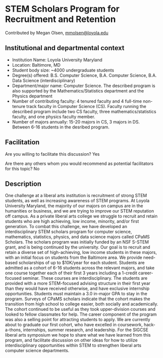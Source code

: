 # STEM Scholars Program for Recruitment and Retention
Contributed by Megan Olsen, mmolsen@loyola.edu

## Institutional and departmental context
- Institution Name: Loyola University Maryland
- Location: Baltimore, MD
- Student body size: ~4000 undergraduate students
- Degree(s) offered: B.S. Computer Science, B.A. Computer Science, B.A. Data Science (interdisciplinary)
- Department/major name: Computer Science. The described program is also supported by the Mathematics/Statistics department and the Physics department
- Number of contributing faculty: 4 tenured faculty and 4 full-time non-tenure track faculty in Computer Science (CS). Faculty running the described program include two CS faculty, three mathematics/statistics faculty, and one physics faculty member.
- Number of majors annually: 15-20 majors in CS, 3 majors in DS. Between 6-16 students in the desribed program.

## Facilitation
Are you willing to facilitate this discussion? Yes

Are there any others whom you would recommend as potential facilitators for this topic? No

## Description

One challenge at a liberal arts institution is recruitment of strong STEM students, as well as increasing awareness of STEM programs. At Loyola University Maryland, the majority of our majors on campus are in the humanities or business, and we are trying to improve our STEM reputation off campus. As a private liberal arts college we struggle to recruit and retain students who are high achieving, low income, minority, and/or first generation. To combat this challenge, we have developed an interdisciplinary STEM scholars program for computer science, mathematics, statistics, physics, and data science majors called CPaMS Scholars. The scholars program was initially funded by an NSF S-STEM grant, and is being continued by the university. Our goal is to recruit and retain a diverse set of high-achieving, low income students in these majors, with an initial focus on students from the Baltimore area. We provide need-based scholarships of up to $10K/year for each student. Students are admitted as a cohort of 6-16 students across the relevant majors, and take one course together each of their first 3 years including a 1-credit career-focused seminar. These courses are interdisciplinary. The students are provided with a more STEM-focused advising structure in their first year than they would have received otherwise, and have exclusive internship opportunities. Students must maintain a 3.0 in-major GPA to stay in the program. Surveys of CPaMS scholars indicate that the cohort makes the transition from high school to college easier, both socially and academically. The cohort continued to be useful as they took upper-division courses and looked to fellow classmates for help. The career component of the program was also a selling point for attracting students to apply. We are currently about to graduate our first cohort, who have excelled in coursework, hack-a-thons, internships, summer research, and leadership. For the SIGCSE liberal arts symposium we hope to share what we have learned from this program, and facilitate discussion on other ideas for how to utilize interdisciplinary opportunities within STEM to strengthen liberal arts computer science departments.
